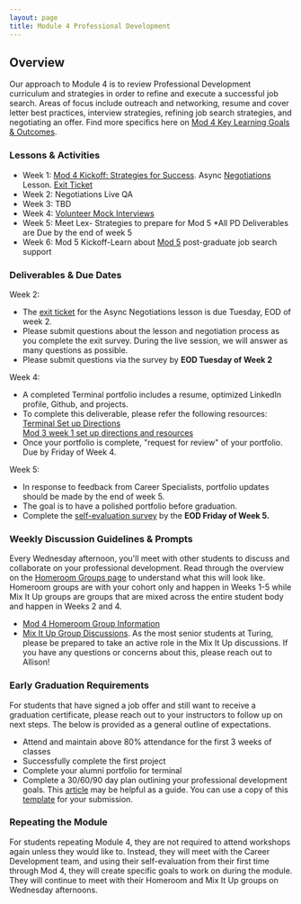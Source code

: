 ```yaml
---
layout: page
title: Module 4 Professional Development
---
```


## Overview
Our approach to Module 4 is to review Professional Development curriculum and strategies in order to refine and execute a successful job search. Areas of focus include outreach and networking, resume and cover letter best practices, interview strategies, refining job search strategies, and negotiating an offer. Find more specifics here on [Mod 4 Key Learning Goals & Outcomes](/module_four/mod4_learning_goals).

### Lessons & Activities

* Week 1: [Mod 4 Kickoff: Strategies for Success](/module_four/week1_kickoff).
           Async [Negotiations](/module_four/negotiations) Lesson. [Exit Ticket](https://docs.google.com/forms/d/e/1FAIpQLSdchKq_CTcnTMHp1QcWRmXCoIgHEs6F5zvaWWkAE2ZiLAMJSg/viewform)
* Week 2: Negotiations Live QA
* Week 3: TBD
* Week 4: [Volunteer Mock Interviews](/module_four/mod4_mock_interviews)
* Week 5: Meet Lex- Strategies to prepare for Mod 5 
          *All PD Deliverables are Due by the end of week 5
* Week 6: Mod 5 Kickoff-Learn about [Mod 5](/module-5/index) post-graduate job search support

### Deliverables & Due Dates

Week 2: 
* The [exit ticket](https://forms.gle/v9vb4doeBpE3WNHZ8) for the Async Negotiations lesson is due Tuesday, EOD of week 2. 
* Please submit questions about the lesson and negotiation process as you complete the exit survey. During the live session, we will       answer as many questions as possible.
* Please submit questions via the survey by **EOD Tuesday of Week 2** 

Week 4:
* A completed Terminal portfolio includes a resume, optimized LinkedIn profile, Github, and projects.
* To complete this deliverable, please refer the following resources:
   [Terminal Set up Directions](https://careerdev.turing.edu/resources/terminal_directions)   
   [Mod 3 week 1 set up directions and resources](https://careerdev.turing.edu/module_three/mod3_week1)
* Once your portfolio is complete, "request for review" of your portfolio. Due by Friday of Week 4.

Week 5:
* In response to feedback from Career Specialists, portfolio updates should be made by the end of week 5. 
* The goal is to have a polished portfolio before graduation.
* Complete the [self-evaluation survey](https://airtable.com/shrsS9pDedt4Jvnkd) by the **EOD Friday of Week 5.** 

### Weekly Discussion Guidelines & Prompts
Every Wednesday afternoon, you'll meet with other students to discuss and collaborate on your professional development. Read through the overview on the [Homeroom Groups page](/student_discussion_groups/index) to understand what this will look like. Homeroom groups are with your cohort only and happen in Weeks 1-5 while Mix It Up groups are groups that are mixed across the entire student body and happen in Weeks 2 and 4.

  * [Mod 4 Homeroom Group Information](/student_discussion_groups/mod4_homeroom_discussion_prompts)
  * [Mix It Up Group Discussions](/mixed_groups/index). As the most senior students at Turing, please be prepared to take an active role in the Mix It Up discussions. If you have any questions or concerns about this, please reach out to Allison!

### Early Graduation Requirements

For students that have signed a job offer and still want to receive a graduation certificate, please reach out to your instructors to follow up on next steps. The below is provided as a general outline of expectations.

  * Attend and maintain above 80% attendance for the first 3 weeks of classes
  * Successfully complete the first project
  * Complete your alumni portfolio for terminal
  * Complete a 30/60/90 day plan outlining your professional development goals. This [article](https://www.themuse.com/advice/30-60-90-day-plan-instructions-template-example) may be helpful as a guide. You can use a copy of this [template](https://docs.google.com/document/d/1Ak0aP-b8D99cD_uYNaw4Ojo7A8HaJnaTso_U1ooTCfo/edit#)  for your submission.

### Repeating the Module
For students repeating Module 4, they are not required to attend workshops again unless they would like to. Instead, they will meet with the Career Development team, and using their self-evaluation from their first time through Mod 4, they will create specific goals to work on during the module. They will continue to meet with their Homeroom and Mix It Up groups on Wednesday afternoons. 
